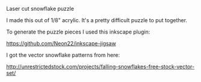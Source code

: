Laser cut snowflake puzzle

I made this out of 1/8" acrylic.  It's a pretty difficult puzzle to put together. 

To generate the puzzle pieces I used this inkscape plugin:

https://github.com/Neon22/inkscape-jigsaw

I got the vector snowflake patterns from here:

http://unrestrictedstock.com/projects/falling-snowflakes-free-stock-vector-set/

